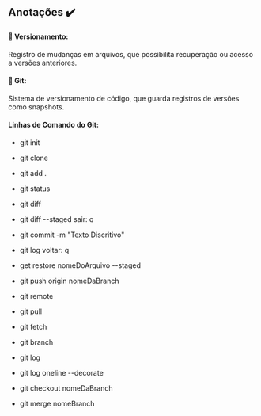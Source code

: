 ## Anotações :heavy_check_mark:

#### :pencil: Versionamento:

Registro de mudanças em arquivos, que possibilita recuperação ou acesso a versões anteriores. 

#### :arrows_counterclockwise: Git:

Sistema de versionamento de código, que guarda registros de versões como snapshots.

#### Linhas de Comando do Git:

- git init

- git clone

- git add . 

- git status

- git diff
- git diff --staged sair: q 

- git commit -m "Texto Discritivo"

- git log        voltar: q

- get restore nomeDoArquivo --staged 

- git push origin nomeDaBranch

- git remote

- git pull 

- git fetch 

- git branch

- git log 
- git log oneline --decorate

- git checkout nomeDaBranch

- git merge nomeBranch